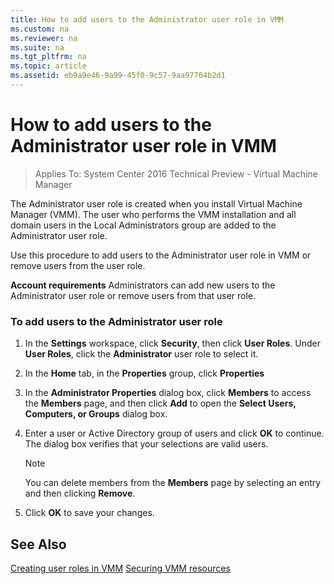 ```yaml
---
title: How to add users to the Administrator user role in VMM
ms.custom: na
ms.reviewer: na
ms.suite: na
ms.tgt_pltfrm: na
ms.topic: article
ms.assetid: eb9a9e46-9a99-45f0-9c57-9aa97704b2d1
---
```

# How to add users to the Administrator user role in VMM

>Applies To: System Center 2016 Technical Preview - Virtual Machine Manager

The Administrator user role is created when you install Virtual Machine Manager (VMM). The user who performs the VMM installation and all domain users in the Local Administrators group are added to the Administrator user role.

Use this procedure to add users to the Administrator user role in VMM or remove users from the user role.

**Account requirements** Administrators can add new users to the Administrator user role or remove users from that user role.

### To add users to the Administrator user role

1.  In the **Settings** workspace, click **Security**, then click **User Roles**. Under **User Roles**, click the **Administrator** user role to select it.

2.  In the **Home** tab, in the **Properties** group, click **Properties**

3.  In the **Administrator Properties** dialog box, click **Members** to access the **Members** page, and then click **Add** to open the **Select Users, Computers, or Groups** dialog box.

4.  Enter a user or Active Directory group of users and click **OK** to continue. The dialog box verifies that your selections are valid users.

    > [!NOTE]
    > You can delete members from the **Members** page by selecting an entry and then clicking **Remove**.

5.  Click **OK** to save your changes.

## See Also
[Creating user roles in VMM](Creating-user-roles-in-VMM.md)
[Securing VMM resources](Securing-VMM-resources.md)



